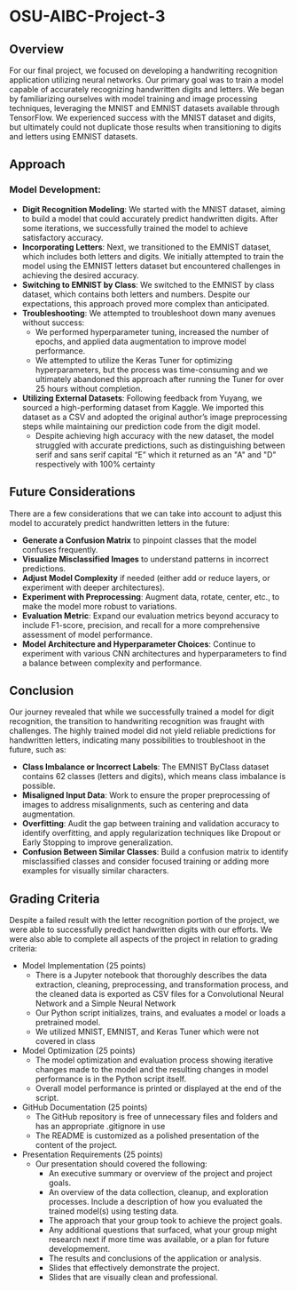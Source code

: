 # OSU-AIBC-Project-3
## Overview
For our final project, we focused on developing a handwriting recognition application utilizing neural networks. Our primary goal was to train a model capable of accurately recognizing handwritten digits and letters. We began by familiarizing ourselves with model training and image processing techniques, leveraging the MNIST and EMNIST datasets available through TensorFlow. We experienced success with the MNIST dataset and digits, but ultimately could not duplicate those results when transitioning to digits and letters using EMNIST datasets.

## Approach
### Model Development:
- **Digit Recognition Modeling**: We started with the MNIST dataset, aiming to build a model that could accurately predict handwritten digits. After some iterations, we successfully trained the model to achieve satisfactory accuracy.
- **Incorporating Letters**: Next, we transitioned to the EMNIST dataset, which includes both letters and digits. We initially attempted to train the model using the EMNIST letters dataset but encountered challenges in achieving the desired accuracy.
- **Switching to EMNIST by Class**: We switched to the EMNIST by class dataset, which contains both letters and numbers. Despite our expectations, this approach proved more complex than anticipated.
- **Troubleshooting**: We attempted to troubleshoot down many avenues without success:
  * We performed hyperparameter tuning, increased the number of epochs, and applied data augmentation to improve model performance.
  * We attempted to utilize the Keras Tuner for optimizing hyperparameters, but the process was time-consuming and we ultimately abandoned this approach after running the Tuner for over 25 hours without completion.
- **Utilizing External Datasets**: Following feedback from Yuyang, we sourced a high-performing dataset from Kaggle. We imported this dataset as a CSV and adopted the original author’s image preprocessing steps while maintaining our prediction code from the digit model.
  * Despite achieving high accuracy with the new dataset, the model struggled with accurate predictions, such as distinguishing between serif and sans serif capital “E” which it returned as an "A" and "D" respectively with 100% certainty

## Future Considerations
There are a few considerations that we can take into account to adjust this model to accurately predict handwritten letters in the future:
* **Generate a Confusion Matrix** to pinpoint classes that the model confuses frequently.
* **Visualize Misclassified Images** to understand patterns in incorrect predictions.
* **Adjust Model Complexity** if needed (either add or reduce layers, or experiment with deeper architectures).
* **Experiment with Preprocessing**: Augment data, rotate, center, etc., to make the model more robust to variations.
* **Evaluation Metric**: Expand our evaluation metrics beyond accuracy to include F1-score, precision, and recall for a more comprehensive assessment of model performance.
* **Model Architecture and Hyperparameter Choices**: Continue to experiment with various CNN architectures and hyperparameters to find a balance between complexity and performance.

## Conclusion
Our journey revealed that while we successfully trained a model for digit recognition, the transition to handwriting recognition was fraught with challenges. The highly trained model did not yield reliable predictions for handwritten letters, indicating many possibilities to troubleshoot in the future, such as:
* **Class Imbalance or Incorrect Labels**: The EMNIST ByClass dataset contains 62 classes (letters and digits), which means class imbalance is possible. 
* **Misaligned Input Data**: Work to ensure the proper preprocessing of images to address misalignments, such as centering and data augmentation.
* **Overfitting**: Audit the gap between training and validation accuracy to identify overfitting, and apply regularization techniques like Dropout or Early Stopping to improve generalization.
* **Confusion Between Similar Classes**: Build a confusion matrix to identify misclassified classes and consider focused training or adding more examples for visually similar characters.

## Grading Criteria
Despite a failed result with the letter recognition portion of the project, we were able to successfully predict handwritten digits with our efforts. We were also able to complete all aspects of the project in relation to grading criteria:
* Model Implementation (25 points)
  * There is a Jupyter notebook that thoroughly describes the data extraction, cleaning, preprocessing, and transformation process, and the cleaned data is exported as CSV files for a Convolutional Neural Network and a Simple Neural Network
  * Our Python script initializes, trains, and evaluates a model or loads a pretrained model.
  * We utilized MNIST, EMNIST, and Keras Tuner which were not covered in class
* Model Optimization (25 points)
  * The model optimization and evaluation process showing iterative changes made to the model and the resulting changes in model performance is in the Python script itself.
  * Overall model performance is printed or displayed at the end of the script.
* GitHub Documentation (25 points)
  * The GitHub repository is free of unnecessary files and folders and has an appropriate .gitignore in use
  * The README is customized as a polished presentation of the content of the project.
* Presentation Requirements (25 points)
  * Our presentation should covered the following:
    * An executive summary or overview of the project and project goals.
    * An overview of the data collection, cleanup, and exploration processes. Include a description of how you evaluated the trained model(s) using testing data.
    * The approach that your group took to achieve the project goals.
    * Any additional questions that surfaced, what your group might research next if more time was available, or a plan for future developmement.
    * The results and conclusions of the application or analysis.
    * Slides that effectively demonstrate the project.
    * Slides that are visually clean and professional.